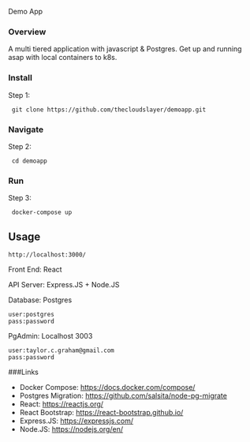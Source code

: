  Demo App
### Overview 
A multi tiered application with javascript & Postgres. Get up and running asap with local containers to k8s. 

### Install
Step 1:
```
 git clone https://github.com/thecloudslayer/demoapp.git
 ```
### Navigate 
Step 2: 
```
 cd demoapp
```

### Run
Step 3:
```
 docker-compose up
```

## Usage
```
http://localhost:3000/
```
Front End: React 

API Server: Express.JS + Node.JS

Database: Postgres

    user:postgres 
    pass:password

PgAdmin: Localhost 3003 

    user:taylor.c.graham@gmail.com
    pass:password 

###Links
- Docker Compose: https://docs.docker.com/compose/
- Postgres Migration: https://github.com/salsita/node-pg-migrate
- React: https://reactjs.org/
- React Bootstrap: https://react-bootstrap.github.io/
- Express.JS: https://expressjs.com/
- Node.JS: https://nodejs.org/en/
